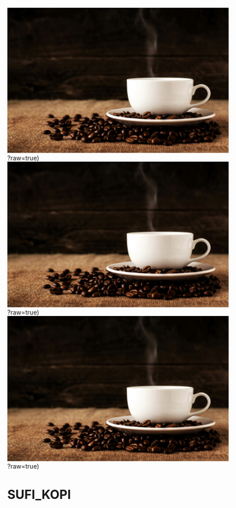 ![alt text](https://github.com/jersocalvin/SUFI_KOPI/blob/main/img/header-bg.jpeg)?raw=true)
![alt text](https://github.com/jersocalvin/SUFI_KOPI/blob/main/img/header-bg.jpeg)?raw=true)
![alt text](https://github.com/jersocalvin/SUFI_KOPI/blob/main/img/header-bg.jpeg)?raw=true)
# SUFI_KOPI
